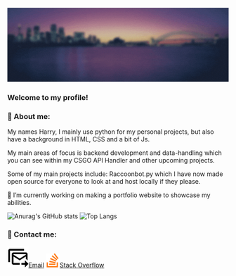 
![Header](https://github.com/5ifty/5ifty/blob/main/assets/header.gif "Header")
<!--
**5ifty/5ifty** is a ✨ _special_ ✨ repository because its `README.md` (this file) appears on your GitHub profile.

Here are some ideas to get you started:

- 🔭 I’m currently working on ...
- 🌱 I’m currently learning ...
- 👯 I’m looking to collaborate on ...
- 🤔 I’m looking for help with ...
- 💬 Ask me about ...
- 📫 How to reach me: ...
- 😄 Pronouns: ...
- ⚡ Fun fact: ...
-->
### Welcome to my profile! 

### &#128172; About me:
My names Harry, I mainly use python for my personal projects, but also have a background in HTML, CSS and a bit of Js.

My main areas of focus is backend development and data-handling which you can see within my CSGO API Handler and other upcoming projects.

Some of my main projects include: Raccoonbot.py which I have now made open source for everyone to look at and host locally if they please.

🔭 I’m currently working on making a portfolio website to showcase my abilities.


![Anurag's GitHub stats](https://github-readme-stats.vercel.app/api?username=5ifty&count_private=true&show_icons=true&theme=tokyonight)
![Top Langs](https://github-readme-stats.vercel.app/api/top-langs/?username=5ifty)


### &#128075; Contact me:
![Image](https://github.com/5ifty/5ifty/blob/main/assets/emailicon.png)[Email](mailto:5iftyenquiries@gmail.com)
![Image](https://github.com/5ifty/5ifty/blob/main/assets/stack-overflow.svg)[Stack Overflow](https://stackoverflow.com/users/15440841/harry)
